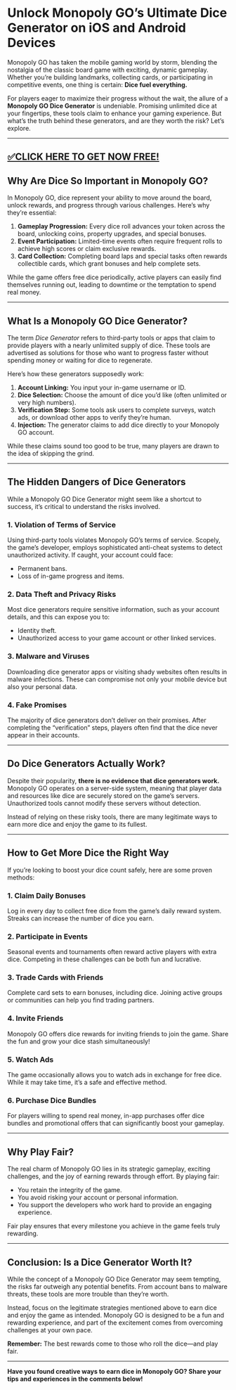 # **Unlock Monopoly GO’s Ultimate Dice Generator on iOS and Android Devices**  

Monopoly GO has taken the mobile gaming world by storm, blending the nostalgia of the classic board game with exciting, dynamic gameplay. Whether you’re building landmarks, collecting cards, or participating in competitive events, one thing is certain: **Dice fuel everything.**  

For players eager to maximize their progress without the wait, the allure of a **Monopoly GO Dice Generator** is undeniable. Promising unlimited dice at your fingertips, these tools claim to enhance your gaming experience. But what’s the truth behind these generators, and are they worth the risk? Let’s explore.  

--------------------------------------------
[✅CLICK HERE TO GET NOW FREE!](https://freeforyou.xyz/monopolygodice/)
--------------------------------------------


## **Why Are Dice So Important in Monopoly GO?**  

In Monopoly GO, dice represent your ability to move around the board, unlock rewards, and progress through various challenges. Here’s why they’re essential:  

1. **Gameplay Progression:** Every dice roll advances your token across the board, unlocking coins, property upgrades, and special bonuses.  
2. **Event Participation:** Limited-time events often require frequent rolls to achieve high scores or claim exclusive rewards.  
3. **Card Collection:** Completing board laps and special tasks often rewards collectible cards, which grant bonuses and help complete sets.  

While the game offers free dice periodically, active players can easily find themselves running out, leading to downtime or the temptation to spend real money.  

---

## **What Is a Monopoly GO Dice Generator?**  

The term *Dice Generator* refers to third-party tools or apps that claim to provide players with a nearly unlimited supply of dice. These tools are advertised as solutions for those who want to progress faster without spending money or waiting for dice to regenerate.  

Here’s how these generators supposedly work:  

1. **Account Linking:** You input your in-game username or ID.  
2. **Dice Selection:** Choose the amount of dice you’d like (often unlimited or very high numbers).  
3. **Verification Step:** Some tools ask users to complete surveys, watch ads, or download other apps to verify they’re human.  
4. **Injection:** The generator claims to add dice directly to your Monopoly GO account.  

While these claims sound too good to be true, many players are drawn to the idea of skipping the grind.  

---

## **The Hidden Dangers of Dice Generators**  

While a Monopoly GO Dice Generator might seem like a shortcut to success, it’s critical to understand the risks involved.  

### 1. **Violation of Terms of Service**  
Using third-party tools violates Monopoly GO’s terms of service. Scopely, the game’s developer, employs sophisticated anti-cheat systems to detect unauthorized activity. If caught, your account could face:  
- Permanent bans.  
- Loss of in-game progress and items.  

### 2. **Data Theft and Privacy Risks**  
Most dice generators require sensitive information, such as your account details, and this can expose you to:  
- Identity theft.  
- Unauthorized access to your game account or other linked services.  

### 3. **Malware and Viruses**  
Downloading dice generator apps or visiting shady websites often results in malware infections. These can compromise not only your mobile device but also your personal data.  

### 4. **Fake Promises**  
The majority of dice generators don’t deliver on their promises. After completing the “verification” steps, players often find that the dice never appear in their accounts.  

---

## **Do Dice Generators Actually Work?**  

Despite their popularity, **there is no evidence that dice generators work.** Monopoly GO operates on a server-side system, meaning that player data and resources like dice are securely stored on the game’s servers. Unauthorized tools cannot modify these servers without detection.  

Instead of relying on these risky tools, there are many legitimate ways to earn more dice and enjoy the game to its fullest.  

---

## **How to Get More Dice the Right Way**  

If you’re looking to boost your dice count safely, here are some proven methods:  

### 1. **Claim Daily Bonuses**  
Log in every day to collect free dice from the game’s daily reward system. Streaks can increase the number of dice you earn.  

### 2. **Participate in Events**  
Seasonal events and tournaments often reward active players with extra dice. Competing in these challenges can be both fun and lucrative.  

### 3. **Trade Cards with Friends**  
Complete card sets to earn bonuses, including dice. Joining active groups or communities can help you find trading partners.  

### 4. **Invite Friends**  
Monopoly GO offers dice rewards for inviting friends to join the game. Share the fun and grow your dice stash simultaneously!  

### 5. **Watch Ads**  
The game occasionally allows you to watch ads in exchange for free dice. While it may take time, it’s a safe and effective method.  

### 6. **Purchase Dice Bundles**  
For players willing to spend real money, in-app purchases offer dice bundles and promotional offers that can significantly boost your gameplay.  

---

## **Why Play Fair?**  

The real charm of Monopoly GO lies in its strategic gameplay, exciting challenges, and the joy of earning rewards through effort. By playing fair:  
- You retain the integrity of the game.  
- You avoid risking your account or personal information.  
- You support the developers who work hard to provide an engaging experience.  

Fair play ensures that every milestone you achieve in the game feels truly rewarding.  

---

## **Conclusion: Is a Dice Generator Worth It?**  

While the concept of a Monopoly GO Dice Generator may seem tempting, the risks far outweigh any potential benefits. From account bans to malware threats, these tools are more trouble than they’re worth.  

Instead, focus on the legitimate strategies mentioned above to earn dice and enjoy the game as intended. Monopoly GO is designed to be a fun and rewarding experience, and part of the excitement comes from overcoming challenges at your own pace.  

**Remember:** The best rewards come to those who roll the dice—and play fair.  

---

**Have you found creative ways to earn dice in Monopoly GO? Share your tips and experiences in the comments below!**  

